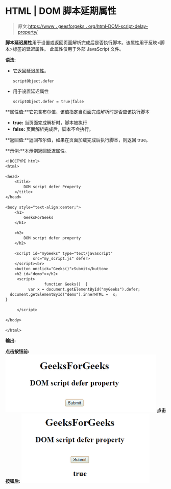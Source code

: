 # HTML | DOM 脚本延期属性

> 原文:[https://www . geesforgeks . org/html-DOM-script-delay-property/](https://www.geeksforgeeks.org/html-dom-script-defer-property/)

**脚本延迟属性**用于设置或返回页面解析完成后是否执行脚本。该属性用于反映<脚本>标签的延迟属性。
此属性仅用于外部 JavaScript 文件。

**语法:**

*   它返回延迟属性。

    ```
    scriptObject.defer
    ```

*   用于设置延迟属性

    ```
    scriptObject.defer = true|false
    ```

**属性值:**它包含布尔值，该值指定当页面完成解析时是否应该执行脚本

*   **true:** 当页面完成解析时，脚本被执行
*   **false:** 页面解析完成后，脚本不会执行。

**返回值:**返回布尔值，如果在页面加载完成后执行脚本，则返回 true。

**示例:**本示例返回延迟属性。

```
<!DOCTYPE html> 
<html> 

<head> 
    <title> 
        DOM script defer Property 
    </title> 
</head> 

<body style="text-align:center;"> 
    <h1> 
        GeeksForGeeks 
    </h1> 

    <h2> 
        DOM script defer property
    </h2> 

    <script id="myGeeks" type="text/javascript" 
            src="my_script.js" defer>
    </script><br>
    <button onclick="Geeks()">Submit</button>
    <h2 id="demo"></h2>
     <script>
                 function Geeks()  {
          var x = document.getElementById("myGeeks").defer;
  document.getElementById("demo").innerHTML =  x;
}

     </script>

</body> 

</html>
```

**输出:**

**点击按钮前:**
![](img/957237dd3aecb4c378c1c4a28fd30cd3.png)
**点击按钮后:**
![](img/76b42aad3018b4c38ddac42c9e74dda0.png)